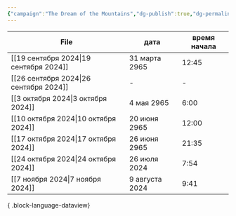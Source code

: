 ```yaml
---
{"campaign":"The Dream of the Mountains","dg-publish":true,"dg-permalink":"the-dream-of-the-mountains-journal","permalink":"/the-dream-of-the-mountains-journal/","dgPassFrontmatter":true}
---
```


| File                                      | дата           | время начала |
| ----------------------------------------- | -------------- | ------------ |
| [[19 сентября 2024\|19 сентября 2024]] | 31 марта 2965  | 12:45        |
| [[26 сентября 2024\|26 сентября 2024]] | \-             | \-           |
| [[3 октября 2024\|3 октября 2024]]     | 4 мая 2965     | 6:00         |
| [[10 октября 2024\|10 октября 2024]]   | 20 июня 2965   | 12:00        |
| [[17 октября 2024\|17 октября 2024]]   | 26 июня 2965   | 21:35        |
| [[24 октября 2024\|24 октября 2024]]   | 26 июля 2024   | 7:54         |
| [[7 ноября 2024\|7 ноября 2024]]       | 9 августа 2024 | 9:41         |

{ .block-language-dataview}
